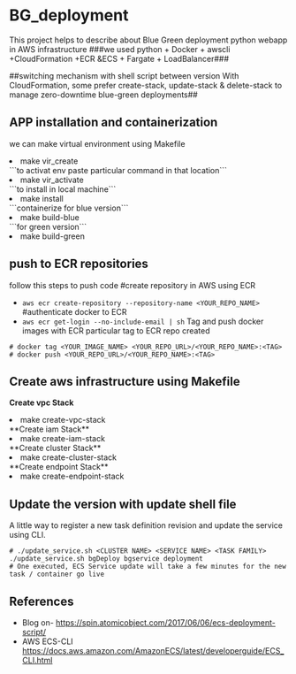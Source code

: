 # BG_deployment
This project helps to describe about Blue Green deployment python webapp in AWS infrastructure
###we used python + Docker + awscli +CloudFormation +ECR &ECS + Fargate + LoadBalancer### 


##switching mechanism with shell script between version With CloudFormation, some prefer create-stack, update-stack & delete-stack to manage zero-downtime blue-green deployments##

## APP installation and containerization ##
we can make virtual environment using Makefile  
<li>make vir_create</li>
```to activat env paste particular command in that location```
<li>make vir_activate</li> 
```to install in local machine```
<li>make install</li>
```containerize for blue version```
<li>make build-blue</li>
```for green version```
<li>make build-green</li>

## push to ECR repositories 
follow this steps to push code
#create repository in AWS using ECR
- ``` aws ecr create-repository --repository-name <YOUR_REPO_NAME> ```
#authenticate docker to ECR
- ``` aws ecr get-login --no-include-email | sh ```
Tag and push docker images with ECR particular tag to ECR repo created
```
# docker tag <YOUR_IMAGE_NAME> <YOUR_REPO_URL>/<YOUR_REPO_NAME>:<TAG>
# docker push <YOUR_REPO_URL>/<YOUR_REPO_NAME>:<TAG>
```

## Create aws infrastructure using Makefile ##
 **Create vpc Stack**
  <li> make create-vpc-stack</li>
 **Create iam Stack**
  <li> make create-iam-stack</li>
**Create cluster Stack**
  <li> make create-cluster-stack</li>
 **Create endpoint Stack**
  <li> make create-endpoint-stack</li>

## Update the version with update shell file ##
A little way to register a new task definition revision and update the service using CLI.
```
# ./update_service.sh <CLUSTER NAME> <SERVICE NAME> <TASK FAMILY>
./update_service.sh bgDeploy bgservice deployment
# One executed, ECS Service update will take a few minutes for the new task / container go live
```


## References

- Blog on- https://spin.atomicobject.com/2017/06/06/ecs-deployment-script/
- AWS ECS-CLI https://docs.aws.amazon.com/AmazonECS/latest/developerguide/ECS_CLI.html